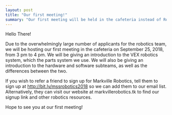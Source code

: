 ```yaml
---
layout: post
title: "Our first meeting!"
summary: "Our first meeting will be held in the cafeteria instead of Room 334"
---
```

Hello There!

Due to the overwhelmingly large number of applicants for the robotics team, we will be hosting our first meeting in the cafeteria 
on September 25, 2018, from 3 pm to 4 pm. We will be giving an introduction to the VEX robotics system, which the parts system we use. We will also be giving an introduction to the hardware and software subteams, as well as the differences between the two.

If you wish to refer a friend to sign up for Markville Robotics, tell them to sign up at http://bit.ly/mssrobotics2018 so we can add them to our email list.
Alternatively, they can visit our website at markvillerobotics.tk to find our signup link and other robotics resources.

Hope to see you at our first meeting!
